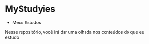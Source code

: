 # MyStudyies
- Meus Estudos

Nesse repositório, você irá dar uma olhada nos conteúdos do que eu estudo